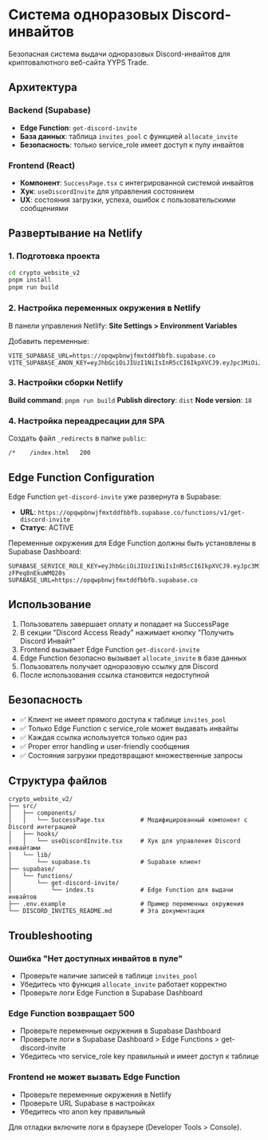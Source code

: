 # Система одноразовых Discord-инвайтов

Безопасная система выдачи одноразовых Discord-инвайтов для криптовалютного веб-сайта YYPS Trade.

## Архитектура

### Backend (Supabase)
- **Edge Function**: `get-discord-invite`
- **База данных**: таблица `invites_pool` с функцией `allocate_invite`
- **Безопасность**: только service_role имеет доступ к пулу инвайтов

### Frontend (React)
- **Компонент**: `SuccessPage.tsx` с интегрированной системой инвайтов
- **Хук**: `useDiscordInvite` для управления состоянием
- **UX**: состояния загрузки, успеха, ошибок с пользовательскими сообщениями

## Развертывание на Netlify

### 1. Подготовка проекта

```bash
cd crypto_website_v2
pnpm install
pnpm run build
```

### 2. Настройка переменных окружения в Netlify

В панели управления Netlify:
**Site Settings > Environment Variables**

Добавить переменные:
```
VITE_SUPABASE_URL=https://opqwpbnwjfmxtddfbbfb.supabase.co
VITE_SUPABASE_ANON_KEY=eyJhbGciOiJIUzI1NiIsInR5cCI6IkpXVCJ9.eyJpc3MiOiJzdXBhYmFzZSIsInJlZiI6Im9wcXdwYm53amZteHRkZGZiYmZiIiwicm9sZUAnfVlub24iLCJpYXQiOjE3NTg3MTEyMjAsImV4cCI6MjA3NDI4NzIyMH0.Rq8xjiPd8EMswaIpUkWKmKrS1aRQy9b9xdDVTVwAKLc
```

### 3. Настройки сборки Netlify

**Build command**: `pnpm run build`
**Publish directory**: `dist`
**Node version**: `18`

### 4. Настройка переадресации для SPA

Создать файл `_redirects` в папке `public`:
```
/*    /index.html   200
```

## Edge Function Configuration

Edge Function `get-discord-invite` уже развернута в Supabase:
- **URL**: `https://opqwpbnwjfmxtddfbbfb.supabase.co/functions/v1/get-discord-invite`
- **Статус**: ACTIVE

Переменные окружения для Edge Function должны быть установлены в Supabase Dashboard:
```
SUPABASE_SERVICE_ROLE_KEY=eyJhbGciOiJIUzI1NiIsInR5cCI6IkpXVCJ9.eyJpc3MiOiJzdXBhYmFzZSIsInJlZiI6Im9wcXdwYm53amZteHRkZGZiYmZiIiwicm9sZSI6InNlcnZpY2Vfcm9sZSIsImlhdCI6MTc1ODcxMTIyMCwiZXhwIjoyMDc0Mjg3MjIwfQ.SA_FUzO_fVQQRxLK94443pgMc3-zFPeq8nEkuWMQ20s
SUPABASE_URL=https://opqwpbnwjfmxtddfbbfb.supabase.co
```

## Использование

1. Пользователь завершает оплату и попадает на SuccessPage
2. В секции "Discord Access Ready" нажимает кнопку "Получить Discord Инвайт"
3. Frontend вызывает Edge Function `get-discord-invite`
4. Edge Function безопасно вызывает `allocate_invite` в базе данных
5. Пользователь получает одноразовую ссылку для Discord
6. После использования ссылка становится недоступной

## Безопасность

- ✅ Клиент не имеет прямого доступа к таблице `invites_pool`
- ✅ Только Edge Function с service_role может выдавать инвайты
- ✅ Каждая ссылка используется только один раз
- ✅ Proper error handling и user-friendly сообщения
- ✅ Состояния загрузки предотвращают множественные запросы

## Структура файлов

```
crypto_website_v2/
├── src/
│   ├── components/
│   │   └── SuccessPage.tsx          # Модифицированный компонент с Discord интеграцией
│   ├── hooks/
│   │   └── useDiscordInvite.tsx     # Хук для управления Discord инвайтами
│   └── lib/
│       └── supabase.ts              # Supabase клиент
├── supabase/
│   └── functions/
│       └── get-discord-invite/
│           └── index.ts             # Edge Function для выдачи инвайтов
├── .env.example                     # Пример переменных окружения
└── DISCORD_INVITES_README.md        # Эта документация
```

## Troubleshooting

### Ошибка "Нет доступных инвайтов в пуле"
- Проверьте наличие записей в таблице `invites_pool`
- Убедитесь что функция `allocate_invite` работает корректно
- Проверьте логи Edge Function в Supabase Dashboard

### Edge Function возвращает 500
- Проверьте переменные окружения в Supabase Dashboard
- Проверьте логи в Supabase Dashboard > Edge Functions > get-discord-invite
- Убедитесь что service_role key правильный и имеет доступ к таблице

### Frontend не может вызвать Edge Function
- Проверьте переменные окружения в Netlify
- Проверьте URL Supabase в настройках
- Убедитесь что anon key правильный

Для отладки включите логи в браузере (Developer Tools > Console).